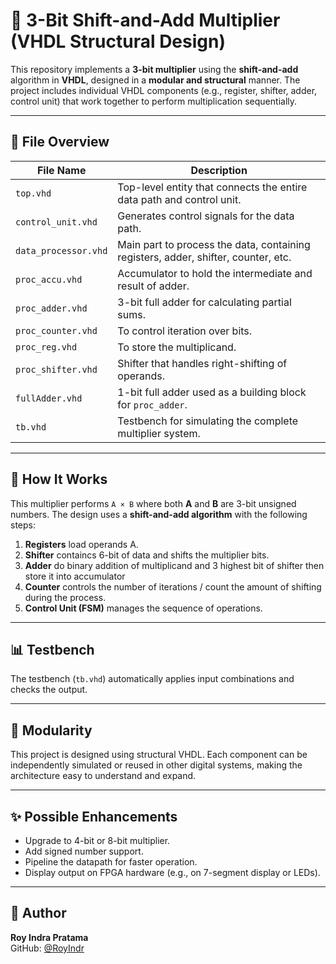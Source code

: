 # 🔢 3-Bit Shift-and-Add Multiplier (VHDL Structural Design)

This repository implements a **3-bit multiplier** using the **shift-and-add** algorithm in **VHDL**, designed in a  **modular and structural** manner. The project includes individual VHDL components (e.g., register, shifter, adder, control unit) that work together to perform multiplication sequentially.

---

## 📁 File Overview

| File Name          | Description |
|-------------------|-------------|
| `top.vhd`          | Top-level entity that connects the entire data path and control unit. |
| `control_unit.vhd` | Generates control signals for the data path. |
| `data_processor.vhd` | Main part to process the data, containing registers, adder, shifter, counter, etc. |
| `proc_accu.vhd`    | Accumulator to hold the intermediate and result of adder. |
| `proc_adder.vhd`   | 3-bit full adder for calculating partial sums. |
| `proc_counter.vhd` | To control iteration over bits. |
| `proc_reg.vhd`     | To store the multiplicand. |
| `proc_shifter.vhd` | Shifter that handles right-shifting of operands. |
| `fullAdder.vhd`    | 1-bit full adder used as a building block for `proc_adder`. |
| `tb.vhd`           | Testbench for simulating the complete multiplier system. |

---

## 🚀 How It Works

This multiplier performs `A × B` where both **A** and **B** are 3-bit unsigned numbers. The design uses a **shift-and-add algorithm** with the following steps:

1. **Registers** load operands A.
2. **Shifter** containcs 6-bit of data and shifts the multiplier bits.
3. **Adder** do binary addition of multiplicand and 3 highest bit of shifter then store it into accumulator
4. **Counter** controls the number of iterations / count the amount of shifting during the process.
5. **Control Unit (FSM)** manages the sequence of operations.

---

## 📊 Testbench
The testbench (`tb.vhd`) automatically applies input combinations and checks the output.

---

## 🧩 Modularity

This project is designed using structural VHDL. Each component can be independently simulated or reused in other digital systems, making the architecture easy to understand and expand.

---

## ✨ Possible Enhancements

- Upgrade to 4-bit or 8-bit multiplier.
- Add signed number support.
- Pipeline the datapath for faster operation.
- Display output on FPGA hardware (e.g., on 7-segment display or LEDs).

---

## 👤 Author

**Roy Indra Pratama**  
GitHub: [@RoyIndr](https://github.com/RoyIndr)
